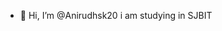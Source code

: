 - 👋 Hi, I’m @Anirudhsk20
i am studying in SJBIT

<!---
Anirudhsk20/Anirudhsk20 is a ✨ special ✨ repository because its `README.md` (this file) appears on your GitHub profile.
You can click the Preview link to take a look at your changes.
--->
